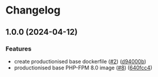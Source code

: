 # Changelog

## 1.0.0 (2024-04-12)


### Features

* create productionised base dockerfile ([#2](https://github.com/dvsa/dvsa-docker-images/issues/2)) ([d94000b](https://github.com/dvsa/dvsa-docker-images/commit/d94000b44af842665f3492c089b742dffc99f60f))
* productionised base PHP-FPM 8.0 image ([#8](https://github.com/dvsa/dvsa-docker-images/issues/8)) ([640fcc4](https://github.com/dvsa/dvsa-docker-images/commit/640fcc441723ec632ba4bd5b664b10c7d3d56262))
